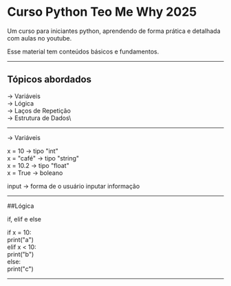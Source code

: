 # Curso Python Teo Me Why 2025

Um curso para iniciantes python, 
aprendendo de forma prática e detalhada
com aulas no youtube.

Esse material tem conteúdos básicos e fundamentos.

-----------------------------------------------------------------

## Tópicos abordados 

-> Variáveis\
-> Lógica\
-> Laços de Repetição\
-> Estrutura de Dados\

-----------------------------------------------------------------

-> Variáveis

x = 10 -> tipo "int"\
x = "café" -> tipo "string"\
x = 10.2 -> tipo "float"\
x = True -> boleano

input -> forma de o usuário inputar informação

------------------------------------------------------------------

##Lógica

if, elif e else

if x = 10:\
    print("a")\
elif x < 10:\
    print("b")\
else:\
    print("c")

------------------------------------------------------------------

